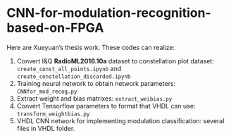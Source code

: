 # CNN-for-modulation-recognition-based-on-FPGA

Here are Xueyuan’s thesis work. These codes can realize:
1. Convert I&Q **RadioML2016.10a** dataset to constellation plot dataset: 
   `create_const_all_points.ipynb` and `create_constellation_discarded.ipynb`
2. Training neural network to obtain network parameters: `CNNfor_mod_recog.py`
3. Extract weight and bias matrixes: `extract_weibias.py`
4. Convert Tensorflow parameters to format that VHDL can use: `transform_weightbias.py`
5. VHDL CNN network for implementing modulation classification: several files in VHDL folder.
